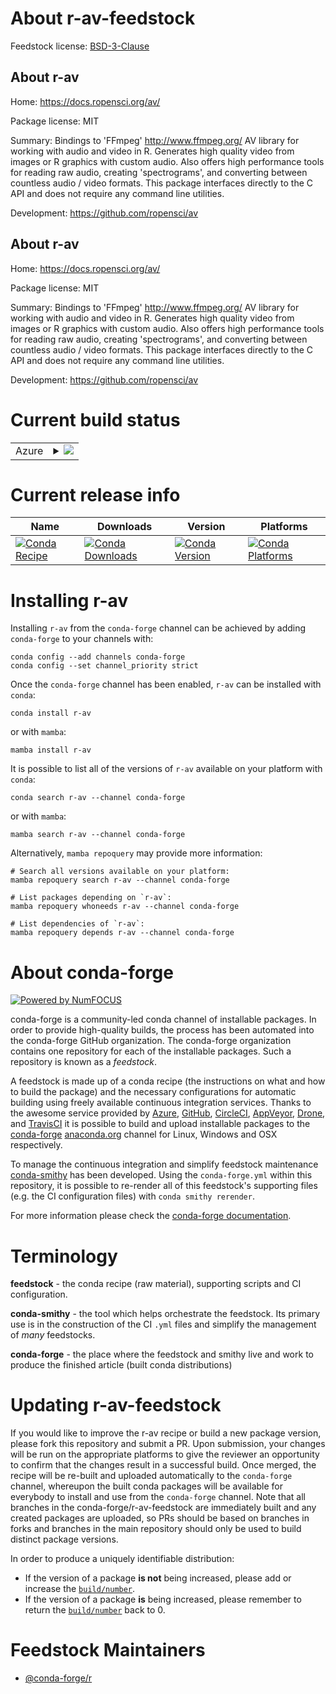 About r-av-feedstock
====================

Feedstock license: [BSD-3-Clause](https://github.com/conda-forge/r-av-feedstock/blob/main/LICENSE.txt)


About r-av
----------

Home: https://docs.ropensci.org/av/

Package license: MIT

Summary: Bindings to 'FFmpeg' <http://www.ffmpeg.org/> AV library for working with audio and video in R. Generates high quality video from images or R graphics with custom audio. Also offers high performance tools for reading raw audio, creating 'spectrograms', and converting between countless audio / video formats. This package interfaces directly to the C API and does not require any command line utilities.

Development: https://github.com/ropensci/av

About r-av
----------

Home: https://docs.ropensci.org/av/

Package license: MIT

Summary: Bindings to 'FFmpeg' <http://www.ffmpeg.org/> AV library for working with audio and video in R. Generates high quality video from images or R graphics with custom audio. Also offers high performance tools for reading raw audio, creating 'spectrograms', and converting between countless audio / video formats. This package interfaces directly to the C API and does not require any command line utilities.

Development: https://github.com/ropensci/av

Current build status
====================


<table>
    
  <tr>
    <td>Azure</td>
    <td>
      <details>
        <summary>
          <a href="https://dev.azure.com/conda-forge/feedstock-builds/_build/latest?definitionId=11154&branchName=main">
            <img src="https://dev.azure.com/conda-forge/feedstock-builds/_apis/build/status/r-av-feedstock?branchName=main">
          </a>
        </summary>
        <table>
          <thead><tr><th>Variant</th><th>Status</th></tr></thead>
          <tbody><tr>
              <td>linux_64_r_base4.2</td>
              <td>
                <a href="https://dev.azure.com/conda-forge/feedstock-builds/_build/latest?definitionId=11154&branchName=main">
                  <img src="https://dev.azure.com/conda-forge/feedstock-builds/_apis/build/status/r-av-feedstock?branchName=main&jobName=linux&configuration=linux%20linux_64_r_base4.2" alt="variant">
                </a>
              </td>
            </tr><tr>
              <td>linux_64_r_base4.3</td>
              <td>
                <a href="https://dev.azure.com/conda-forge/feedstock-builds/_build/latest?definitionId=11154&branchName=main">
                  <img src="https://dev.azure.com/conda-forge/feedstock-builds/_apis/build/status/r-av-feedstock?branchName=main&jobName=linux&configuration=linux%20linux_64_r_base4.3" alt="variant">
                </a>
              </td>
            </tr><tr>
              <td>osx_64_r_base4.2</td>
              <td>
                <a href="https://dev.azure.com/conda-forge/feedstock-builds/_build/latest?definitionId=11154&branchName=main">
                  <img src="https://dev.azure.com/conda-forge/feedstock-builds/_apis/build/status/r-av-feedstock?branchName=main&jobName=osx&configuration=osx%20osx_64_r_base4.2" alt="variant">
                </a>
              </td>
            </tr><tr>
              <td>osx_64_r_base4.3</td>
              <td>
                <a href="https://dev.azure.com/conda-forge/feedstock-builds/_build/latest?definitionId=11154&branchName=main">
                  <img src="https://dev.azure.com/conda-forge/feedstock-builds/_apis/build/status/r-av-feedstock?branchName=main&jobName=osx&configuration=osx%20osx_64_r_base4.3" alt="variant">
                </a>
              </td>
            </tr>
          </tbody>
        </table>
      </details>
    </td>
  </tr>
</table>

Current release info
====================

| Name | Downloads | Version | Platforms |
| --- | --- | --- | --- |
| [![Conda Recipe](https://img.shields.io/badge/recipe-r--av-green.svg)](https://anaconda.org/conda-forge/r-av) | [![Conda Downloads](https://img.shields.io/conda/dn/conda-forge/r-av.svg)](https://anaconda.org/conda-forge/r-av) | [![Conda Version](https://img.shields.io/conda/vn/conda-forge/r-av.svg)](https://anaconda.org/conda-forge/r-av) | [![Conda Platforms](https://img.shields.io/conda/pn/conda-forge/r-av.svg)](https://anaconda.org/conda-forge/r-av) |

Installing r-av
===============

Installing `r-av` from the `conda-forge` channel can be achieved by adding `conda-forge` to your channels with:

```
conda config --add channels conda-forge
conda config --set channel_priority strict
```

Once the `conda-forge` channel has been enabled, `r-av` can be installed with `conda`:

```
conda install r-av
```

or with `mamba`:

```
mamba install r-av
```

It is possible to list all of the versions of `r-av` available on your platform with `conda`:

```
conda search r-av --channel conda-forge
```

or with `mamba`:

```
mamba search r-av --channel conda-forge
```

Alternatively, `mamba repoquery` may provide more information:

```
# Search all versions available on your platform:
mamba repoquery search r-av --channel conda-forge

# List packages depending on `r-av`:
mamba repoquery whoneeds r-av --channel conda-forge

# List dependencies of `r-av`:
mamba repoquery depends r-av --channel conda-forge
```


About conda-forge
=================

[![Powered by
NumFOCUS](https://img.shields.io/badge/powered%20by-NumFOCUS-orange.svg?style=flat&colorA=E1523D&colorB=007D8A)](https://numfocus.org)

conda-forge is a community-led conda channel of installable packages.
In order to provide high-quality builds, the process has been automated into the
conda-forge GitHub organization. The conda-forge organization contains one repository
for each of the installable packages. Such a repository is known as a *feedstock*.

A feedstock is made up of a conda recipe (the instructions on what and how to build
the package) and the necessary configurations for automatic building using freely
available continuous integration services. Thanks to the awesome service provided by
[Azure](https://azure.microsoft.com/en-us/services/devops/), [GitHub](https://github.com/),
[CircleCI](https://circleci.com/), [AppVeyor](https://www.appveyor.com/),
[Drone](https://cloud.drone.io/welcome), and [TravisCI](https://travis-ci.com/)
it is possible to build and upload installable packages to the
[conda-forge](https://anaconda.org/conda-forge) [anaconda.org](https://anaconda.org/)
channel for Linux, Windows and OSX respectively.

To manage the continuous integration and simplify feedstock maintenance
[conda-smithy](https://github.com/conda-forge/conda-smithy) has been developed.
Using the ``conda-forge.yml`` within this repository, it is possible to re-render all of
this feedstock's supporting files (e.g. the CI configuration files) with ``conda smithy rerender``.

For more information please check the [conda-forge documentation](https://conda-forge.org/docs/).

Terminology
===========

**feedstock** - the conda recipe (raw material), supporting scripts and CI configuration.

**conda-smithy** - the tool which helps orchestrate the feedstock.
                   Its primary use is in the construction of the CI ``.yml`` files
                   and simplify the management of *many* feedstocks.

**conda-forge** - the place where the feedstock and smithy live and work to
                  produce the finished article (built conda distributions)


Updating r-av-feedstock
=======================

If you would like to improve the r-av recipe or build a new
package version, please fork this repository and submit a PR. Upon submission,
your changes will be run on the appropriate platforms to give the reviewer an
opportunity to confirm that the changes result in a successful build. Once
merged, the recipe will be re-built and uploaded automatically to the
`conda-forge` channel, whereupon the built conda packages will be available for
everybody to install and use from the `conda-forge` channel.
Note that all branches in the conda-forge/r-av-feedstock are
immediately built and any created packages are uploaded, so PRs should be based
on branches in forks and branches in the main repository should only be used to
build distinct package versions.

In order to produce a uniquely identifiable distribution:
 * If the version of a package **is not** being increased, please add or increase
   the [``build/number``](https://docs.conda.io/projects/conda-build/en/latest/resources/define-metadata.html#build-number-and-string).
 * If the version of a package **is** being increased, please remember to return
   the [``build/number``](https://docs.conda.io/projects/conda-build/en/latest/resources/define-metadata.html#build-number-and-string)
   back to 0.

Feedstock Maintainers
=====================

* [@conda-forge/r](https://github.com/conda-forge/r/)

